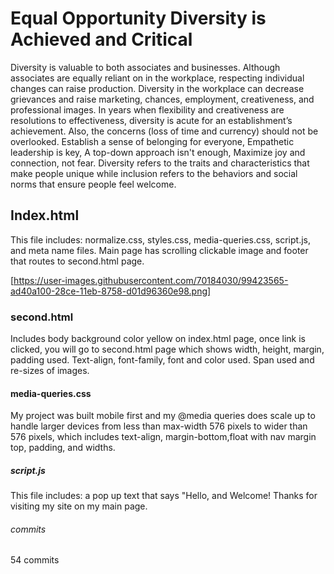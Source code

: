 # Equal Opportunity Diversity is Achieved and Critical

Diversity is valuable to both associates and businesses. Although associates are equally reliant on in the workplace, respecting individual changes can raise production. Diversity in the workplace can decrease grievances and raise marketing, chances, employment, creativeness, and professional images. In years when flexibility and creativeness are resolutions to effectiveness, diversity is acute for an establishment’s achievement. Also, the concerns (loss of time and currency) should not be overlooked. Establish a sense of belonging for everyone, Empathetic leadership is key, A top-down approach isn't enough, Maximize joy and connection, not fear. Diversity refers to the traits and characteristics that make people unique while inclusion refers to the behaviors and social norms that ensure people feel welcome.

## Index.html

This file includes: normalize.css, styles.css, media-queries.css, script.js, and meta name files. Main page has scrolling clickable image and footer that routes to second.html page.

[https://user-images.githubusercontent.com/70184030/99423565-ad40a100-28ce-11eb-8758-d01d96360e98.png]

### second.html

Includes body background color yellow on index.html page, once link is clicked, you will go to second.html page which shows width, height, margin, padding used. Text-align, font-family, font and color used. Span used and re-sizes of images.

#### media-queries.css

My project was built mobile first and my @media queries does scale up to handle larger devices from less than max-width 576 pixels to wider than 576 pixels, which includes text-align, margin-bottom,float with nav margin top, padding, and widths.

##### script.js

This file includes: a pop up text that says "Hello, and Welcome! Thanks for visiting my site on my main page.

###### commits

54 commits
